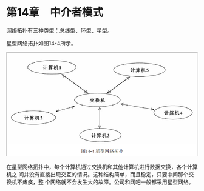# 第14章　中介者模式

网络拓扑有三种类型：总线型、环型、星型。

星型网络拓扑如图14-4所示。

![](https://github.com/Aishiyang/Notebook/blob/master/DesignPatterns/images/WeChatImage_20190128184144.png)



在星型网络拓扑中，每个计算机通过交换机和其他计算机进行数据交换，各个计算机之
间并没有直接出现交互的情况。这种结构简单，而且稳定，只要中间那个交换机不瘫痪，整
个网络就不会发生大的故障。公司和网吧一般都采用星型网络。














